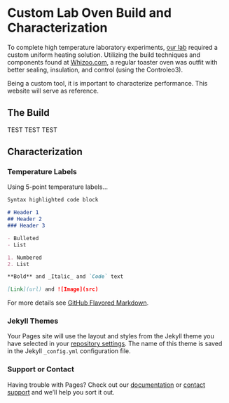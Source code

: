 # Custom Lab Oven Build and Characterization

To complete high temperature laboratory experiments, [our lab](http://www.ece.ualberta.ca/~iyer/lab.html) required a custom uniform heating solution. Utilizing the build techniques and components found at [Whizoo.com](https://Whizoo.com), a regular toaster oven was outfit with better sealing, insulation, and control (using the Controleo3).

Being a custom tool, it is important to characterize performance. This website will serve as reference.

## The Build

TEST TEST TEST

## Characterization

### Temperature Labels
Using 5-point temperature labels...

```markdown
Syntax highlighted code block

# Header 1
## Header 2
### Header 3

- Bulleted
- List

1. Numbered
2. List

**Bold** and _Italic_ and `Code` text

[Link](url) and ![Image](src)
```

For more details see [GitHub Flavored Markdown](https://guides.github.com/features/mastering-markdown/).

### Jekyll Themes

Your Pages site will use the layout and styles from the Jekyll theme you have selected in your [repository settings](https://github.com/brentlabs/brentlab.github.io/settings). The name of this theme is saved in the Jekyll `_config.yml` configuration file.

### Support or Contact

Having trouble with Pages? Check out our [documentation](https://docs.github.com/categories/github-pages-basics/) or [contact support](https://github.com/contact) and we’ll help you sort it out.

